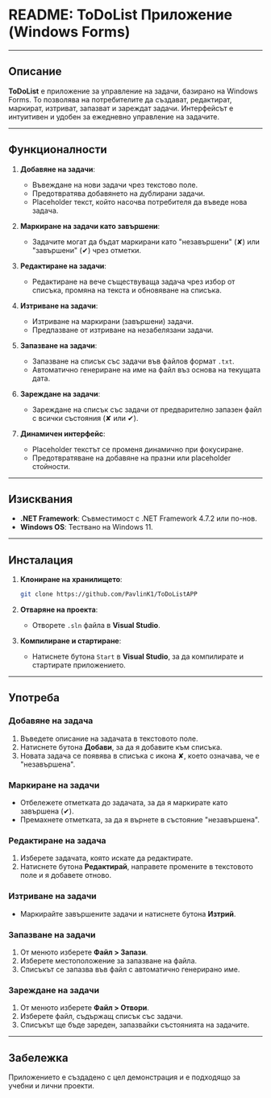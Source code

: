 
# README: ToDoList Приложение (Windows Forms)

---

## Описание

**ToDoList** е приложение за управление на задачи, базирано на Windows Forms. То позволява на потребителите да създават, редактират, маркират, изтриват, запазват и зареждат задачи. Интерфейсът е интуитивен и удобен за ежедневно управление на задачите.

---

## Функционалности

1. **Добавяне на задачи**:
   - Въвеждане на нови задачи чрез текстово поле.
   - Предотвратява добавянето на дублирани задачи.
   - Placeholder текст, който насочва потребителя да въведе нова задача.

2. **Маркиране на задачи като завършени**:
   - Задачите могат да бъдат маркирани като "незавършени" (✘) или "завършени" (✔) чрез отметки.

3. **Редактиране на задачи**:
   - Редактиране на вече съществуваща задача чрез избор от списъка, промяна на текста и обновяване на списъка.

4. **Изтриване на задачи**:
   - Изтриване на маркирани (завършени) задачи.
   - Предпазване от изтриване на незабелязани задачи.

5. **Запазване на задачи**:
   - Запазване на списък със задачи във файлов формат `.txt`.
   - Автоматично генериране на име на файл въз основа на текущата дата.

6. **Зареждане на задачи**:
   - Зареждане на списък със задачи от предварително запазен файл с всички състояния (✘ или ✔).

7. **Динамичен интерфейс**:
   - Placeholder текстът се променя динамично при фокусиране.
   - Предотвратяване на добавяне на празни или placeholder стойности.

---

## Изисквания

- **.NET Framework**: Съвместимост с .NET Framework 4.7.2 или по-нов.
- **Windows OS**: Тествано на Windows 11.

---

## Инсталация

1. **Клониране на хранилището**:
   ```bash
   git clone https://github.com/PavlinK1/ToDoListAPP
   ```

2. **Отваряне на проекта**:
   - Отворете `.sln` файла в **Visual Studio**.

3. **Компилиране и стартиране**:
   - Натиснете бутона `Start` в **Visual Studio**, за да компилирате и стартирате приложението.

---

## Употреба

### Добавяне на задача
1. Въведете описание на задачата в текстовото поле.
2. Натиснете бутона **Добави**, за да я добавите към списъка.
3. Новата задача се появява в списъка с икона ✘, което означава, че е "незавършена".

### Маркиране на задачи
- Отбележете отметката до задачата, за да я маркирате като завършена (✔).
- Премахнете отметката, за да я върнете в състояние "незавършена".

### Редактиране на задача
1. Изберете задачата, която искате да редактирате.
2. Натиснете бутона **Редактирай**, направете промените в текстовото поле и я добавете отново.

### Изтриване на задачи
- Маркирайте завършените задачи и натиснете бутона **Изтрий**.

### Запазване на задачи
1. От менюто изберете **Файл > Запази**.
2. Изберете местоположение за запазване на файла.
3. Списъкът се запазва във файл с автоматично генерирано име.

### Зареждане на задачи
1. От менюто изберете **Файл > Отвори**.
2. Изберете файл, съдържащ списък със задачи.
3. Списъкът ще бъде зареден, запазвайки състоянията на задачите.

---

## Забележка

Приложението е създадено с цел демонстрация и е подходящо за учебни и лични проекти.
